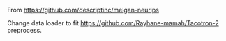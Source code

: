 From https://github.com/descriptinc/melgan-neurips

Change data loader to fit https://github.com/Rayhane-mamah/Tacotron-2 preprocess.
